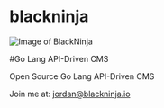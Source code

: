# blackninja
![Image of BlackNinja](https://lh3.ggpht.com/2FncY_wUnlxNOgUVt7jPGSsv7A1BARb9q0bX8QoKKKv7USebeG5220g04ZV5Ousbxqle=w300)

#Go Lang API-Driven CMS

Open Source Go Lang API-Driven CMS

Join me at: jordan@blackninja.io
